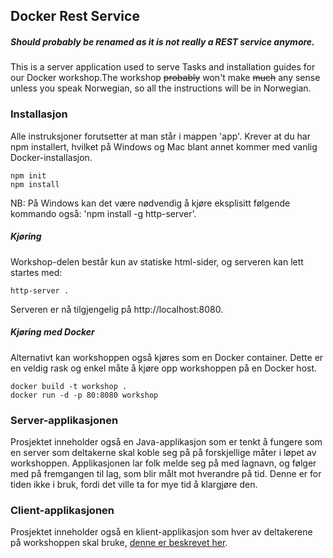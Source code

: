 ## Docker Rest Service
##### Should probably be renamed as it is not really a REST service anymore.

This is a server application used to serve Tasks and installation guides for our Docker workshop.The workshop ~~probably~~
won't make ~~much~~ any sense unless you speak Norwegian, so all the instructions will be in Norwegian.


### Installasjon
Alle instruksjoner forutsetter at man står i mappen 'app'. Krever at du har npm installert, hvilket
på Windows og Mac blant annet kommer med vanlig Docker-installasjon.
```
npm init
npm install
```

NB: På Windows kan det være nødvendig å kjøre eksplisitt følgende kommando også: 'npm install -g http-server'.

##### Kjøring
Workshop-delen består kun av statiske html-sider, og serveren kan lett startes med:
```
http-server .
```
Serveren er nå tilgjengelig på http://localhost:8080.

##### Kjøring med Docker
Alternativt kan workshoppen også kjøres som en Docker container. Dette er en veldig rask og enkel måte å kjøre opp
workshoppen på en Docker host.
```
docker build -t workshop .
docker run -d -p 80:8080 workshop
```

### Server-applikasjonen
Prosjektet inneholder også en Java-applikasjon som er tenkt å fungere som en server som deltakerne skal koble seg på på
forskjellige måter i løpet av workshoppen. Applikasjonen lar folk melde seg på med lagnavn, og følger med på fremgangen til
lag, som blir målt mot hverandre på tid. Denne er for tiden ikke i bruk, fordi det ville ta for mye tid å klargjøre den.


### Client-applikasjonen
Prosjektet inneholder også en klient-applikasjon som hver av deltakerene på workshoppen skal bruke,
[denne er beskrevet her](https://github.com/eivinwi/docker-javaapplication).







